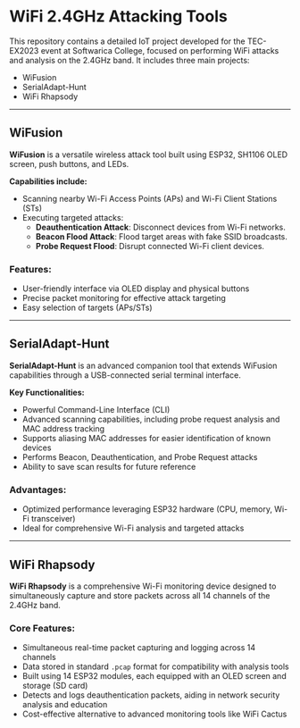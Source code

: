 # WiFi 2.4GHz Attacking Tools

This repository contains a detailed IoT project developed for the TEC-EX2023 event at Softwarica College, focused on performing WiFi attacks and analysis on the 2.4GHz band. It includes three main projects:

- WiFusion
- SerialAdapt-Hunt
- WiFi Rhapsody

---

## WiFusion

**WiFusion** is a versatile wireless attack tool built using ESP32, SH1106 OLED screen, push buttons, and LEDs.

**Capabilities include:**
- Scanning nearby Wi-Fi Access Points (APs) and Wi-Fi Client Stations (STs)
- Executing targeted attacks:
  - **Deauthentication Attack**: Disconnect devices from Wi-Fi networks.
  - **Beacon Flood Attack**: Flood target areas with fake SSID broadcasts.
  - **Probe Request Flood**: Disrupt connected Wi-Fi client devices.

### Features:
- User-friendly interface via OLED display and physical buttons
- Precise packet monitoring for effective attack targeting
- Easy selection of targets (APs/STs)

---

## SerialAdapt-Hunt

**SerialAdapt-Hunt** is an advanced companion tool that extends WiFusion capabilities through a USB-connected serial terminal interface.

**Key Functionalities:**
- Powerful Command-Line Interface (CLI)
- Advanced scanning capabilities, including probe request analysis and MAC address tracking
- Supports aliasing MAC addresses for easier identification of known devices
- Performs Beacon, Deauthentication, and Probe Request attacks
- Ability to save scan results for future reference

### Advantages:
- Optimized performance leveraging ESP32 hardware (CPU, memory, Wi-Fi transceiver)
- Ideal for comprehensive Wi-Fi analysis and targeted attacks

---

## WiFi Rhapsody

**WiFi Rhapsody** is a comprehensive Wi-Fi monitoring device designed to simultaneously capture and store packets across all 14 channels of the 2.4GHz band.

### Core Features:
- Simultaneous real-time packet capturing and logging across 14 channels
- Data stored in standard `.pcap` format for compatibility with analysis tools
- Built using 14 ESP32 modules, each equipped with an OLED screen and storage (SD card)
- Detects and logs deauthentication packets, aiding in network security analysis and education
- Cost-effective alternative to advanced monitoring tools like WiFi Cactus

